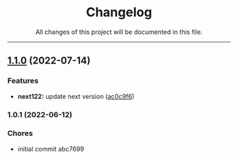 <div align="center"><h1>Changelog</h1><p>All changes of this project will be documented in this file.</p></div>

---

## [1.1.0](https://github.com/santyas/frontend-starter/compare/v1.0.1...v1.1.0) (2022-07-14)


### Features

* **next122:** update next version ([ac0c9f6](https://github.com/santyas/frontend-starter/commit/ac0c9f6368c5a91b6588d5390e15b53265231b76))

### 1.0.1 (2022-06-12)


### Chores

* initial commit abc7699

